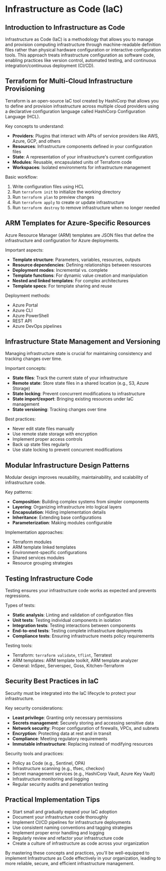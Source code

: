 # Infrastructure as Code (IaC)

## Introduction to Infrastructure as Code

Infrastructure as Code (IaC) is a methodology that allows you to manage and provision computing infrastructure through machine-readable definition files rather than physical hardware configuration or interactive configuration tools. This approach treats infrastructure configuration as software code, enabling practices like version control, automated testing, and continuous integration/continuous deployment (CI/CD).

## Terraform for Multi-Cloud Infrastructure Provisioning

Terraform is an open-source IaC tool created by HashiCorp that allows you to define and provision infrastructure across multiple cloud providers using a declarative configuration language called HashiCorp Configuration Language (HCL).

Key concepts to understand:

- **Providers**: Plugins that interact with APIs of service providers like AWS, Azure, GCP, and others
- **Resources**: Infrastructure components defined in your configuration files
- **State**: A representation of your infrastructure's current configuration
- **Modules**: Reusable, encapsulated units of Terraform code
- **Workspaces**: Isolated environments for infrastructure management

Basic workflow:

1. Write configuration files using HCL
2. Run `terraform init` to initialize the working directory
3. Run `terraform plan` to preview changes
4. Run `terraform apply` to create or update infrastructure
5. Run `terraform destroy` to remove infrastructure when no longer needed

## ARM Templates for Azure-Specific Resources

Azure Resource Manager (ARM) templates are JSON files that define the infrastructure and configuration for Azure deployments.

Important aspects:

- **Template structure**: Parameters, variables, resources, outputs
- **Resource dependencies**: Defining relationships between resources
- **Deployment modes**: Incremental vs. complete
- **Template functions**: For dynamic value creation and manipulation
- **Nested and linked templates**: For complex architectures
- **Template specs**: For template sharing and reuse

Deployment methods:

- Azure Portal
- Azure CLI
- Azure PowerShell
- REST API
- Azure DevOps pipelines

## Infrastructure State Management and Versioning

Managing infrastructure state is crucial for maintaining consistency and tracking changes over time.

Important concepts:

- **State files**: Track the current state of your infrastructure
- **Remote state**: Store state files in a shared location (e.g., S3, Azure Storage)
- **State locking**: Prevent concurrent modifications to infrastructure
- **State import/export**: Bringing existing resources under IaC management
- **State versioning**: Tracking changes over time

Best practices:

- Never edit state files manually
- Use remote state storage with encryption
- Implement proper access controls
- Back up state files regularly
- Use state locking to prevent concurrent modifications

## Modular Infrastructure Design Patterns

Modular design improves reusability, maintainability, and scalability of infrastructure code.

Key patterns:

- **Composition**: Building complex systems from simpler components
- **Layering**: Organizing infrastructure into logical layers
- **Encapsulation**: Hiding implementation details
- **Inheritance**: Extending base configurations
- **Parameterization**: Making modules configurable

Implementation approaches:

- Terraform modules
- ARM template linked templates
- Environment-specific configurations
- Shared services modules
- Resource grouping strategies

## Testing Infrastructure Code

Testing ensures your infrastructure code works as expected and prevents regressions.

Types of tests:

- **Static analysis**: Linting and validation of configuration files
- **Unit tests**: Testing individual components in isolation
- **Integration tests**: Testing interactions between components
- **End-to-end tests**: Testing complete infrastructure deployments
- **Compliance tests**: Ensuring infrastructure meets policy requirements

Testing tools:

- Terraform: `terraform validate`, `tflint`, Terratest
- ARM templates: ARM template toolkit, ARM template analyzer
- General: InSpec, Serverspec, Goss, Kitchen-Terraform

## Security Best Practices in IaC

Security must be integrated into the IaC lifecycle to protect your infrastructure.

Key security considerations:

- **Least privilege**: Granting only necessary permissions
- **Secrets management**: Securely storing and accessing sensitive data
- **Network security**: Proper configuration of firewalls, VPCs, and subnets
- **Encryption**: Protecting data at rest and in transit
- **Compliance**: Meeting regulatory requirements
- **Immutable infrastructure**: Replacing instead of modifying resources

Security tools and practices:

- Policy as Code (e.g., Sentinel, OPA)
- Infrastructure scanning (e.g., tfsec, checkov)
- Secret management services (e.g., HashiCorp Vault, Azure Key Vault)
- Infrastructure monitoring and logging
- Regular security audits and penetration testing

## Practical Implementation Tips

- Start small and gradually expand your IaC adoption
- Document your infrastructure code thoroughly
- Implement CI/CD pipelines for infrastructure deployments
- Use consistent naming conventions and tagging strategies
- Implement proper error handling and logging
- Regularly review and refactor your infrastructure code
- Create a culture of infrastructure as code across your organization

By mastering these concepts and practices, you'll be well-equipped to implement Infrastructure as Code effectively in your organization, leading to more reliable, secure, and efficient infrastructure management.
